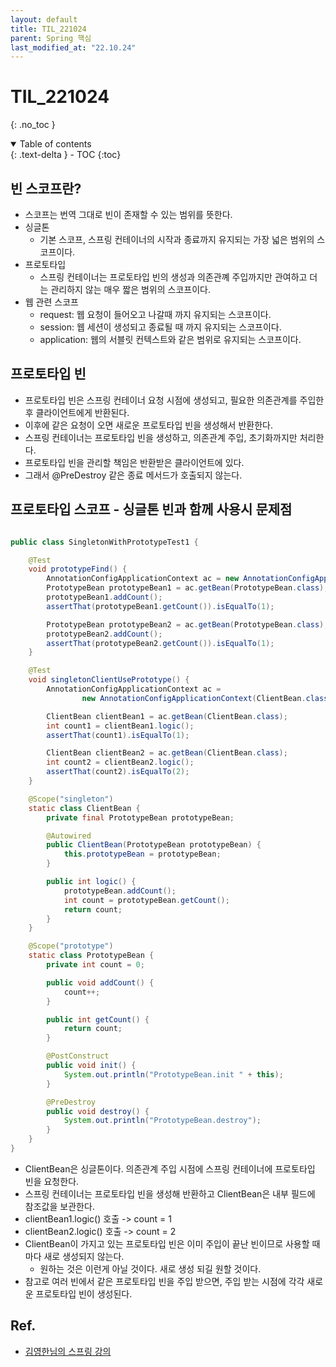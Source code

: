 ```yaml
---
layout: default
title: TIL_221024
parent: Spring 핵심
last_modified_at: "22.10.24"
---
```


# TIL_221024
{: .no_toc }

<details open markdown="block">
  <summary>
    Table of contents
  </summary>
  {: .text-delta }
- TOC
{:toc}
</details>

## 빈 스코프란?
- 스코프는 번역 그대로 빈이 존재할 수 있는 범위를 뜻한다.
- 싱글톤 
    - 기본 스코프, 스프링 컨테이너의 시작과 종료까지 유지되는 가장 넓은 범위의 스코프이다.
- 프로토타입
    - 스프링 컨테이너는 프로토타입 빈의 생성과 의존관꼐 주입까지만 관여하고 더는 관리하지 않는 매우 짧은 범위의 스코프이다.
- 웹 관련 스코프
    - request: 웹 요청이 들어오고 나갈때 까지 유지되는 스코프이다.
    - session: 웹 세션이 생성되고 종료될 때 까지 유지되는 스코프이다.
    - application: 웹의 서블릿 컨텍스트와 같은 범위로 유지되는 스코프이다.

## 프로토타입 빈
- 프로토타입 빈은 스프링 컨테이너 요청 시점에 생성되고, 필요한 의존관계를 주입한 후 클라이언트에게 반환된다.
- 이후에 같은 요청이 오면 새로운 프로토타입 빈을 생성해서 반환한다.
- <span class="bg-green-100">스프링 컨테이너는 프로토타입 빈을 생성하고, 의존관계 주입, 초기화까지만 처리한다.</span>
- 프로토타입 빈을 관리할 책임은 반환받은 클라이언트에 있다.
- 그래서 <span class="bg-green-100">@PreDestroy 같은 종료 메서드가 호출되지 않는다.</span>

## 프로토타입 스코프 - 싱글톤 빈과 함께 사용시 문제점

```java

public class SingletonWithPrototypeTest1 {

    @Test
    void prototypeFind() {
        AnnotationConfigApplicationContext ac = new AnnotationConfigApplicationContext(PrototypeBean.class);
        PrototypeBean prototypeBean1 = ac.getBean(PrototypeBean.class);
        prototypeBean1.addCount();
        assertThat(prototypeBean1.getCount()).isEqualTo(1);

        PrototypeBean prototypeBean2 = ac.getBean(PrototypeBean.class);
        prototypeBean2.addCount();
        assertThat(prototypeBean2.getCount()).isEqualTo(1);
    }

    @Test
    void singletonClientUsePrototype() {
        AnnotationConfigApplicationContext ac =
                new AnnotationConfigApplicationContext(ClientBean.class, PrototypeBean.class);

        ClientBean clientBean1 = ac.getBean(ClientBean.class);
        int count1 = clientBean1.logic();
        assertThat(count1).isEqualTo(1);

        ClientBean clientBean2 = ac.getBean(ClientBean.class);
        int count2 = clientBean2.logic();
        assertThat(count2).isEqualTo(2);
    }

    @Scope("singleton")
    static class ClientBean {
        private final PrototypeBean prototypeBean;

        @Autowired
        public ClientBean(PrototypeBean prototypeBean) {
            this.prototypeBean = prototypeBean;
        }

        public int logic() {
            prototypeBean.addCount();
            int count = prototypeBean.getCount();
            return count;
        }
    }

    @Scope("prototype")
    static class PrototypeBean {
        private int count = 0;

        public void addCount() {
            count++;
        }

        public int getCount() {
            return count;
        }

        @PostConstruct
        public void init() {
            System.out.println("PrototypeBean.init " + this);
        }

        @PreDestroy
        public void destroy() {
            System.out.println("PrototypeBean.destroy");
        }
    }
}
```

- ClientBean은 싱글톤이다. 의존관계 주입 시점에 스프링 컨테이너에 프로토타입 빈을 요청한다.
- 스프링 컨테이너는 프로토타입 빈을 생성해 반환하고 ClientBean은 내부 필드에 참조값을 보관한다.
- clientBean1.logic() 호출 -> count = 1
- clientBean2.logic() 호출 -> count = 2
- ClientBean이 가지고 있는 프로토타입 빈은 이미 주입이 끝난 빈이므로 사용할 때마다 새로 생성되지 않는다.
    - 원하는 것은 이런게 아닐 것이다. 새로 생성 되길 원할 것이다.
- 참고로 여러 빈에서 같은 프로토타입 빈을 주입 받으면, 주입 받는 시점에 각각 새로운 프로토타입 빈이 생성된다.

## Ref.
- <a href="https://www.inflearn.com/course/%EC%8A%A4%ED%94%84%EB%A7%81-%ED%95%B5%EC%8B%AC-%EC%9B%90%EB%A6%AC-%EA%B8%B0%EB%B3%B8%ED%8E%B8/dashboard">김영한님의 스프링 강의</a>
